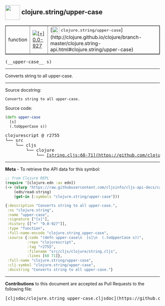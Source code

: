 ## <img width="48px" valign="middle" src="http://i.imgur.com/Hi20huC.png"> clojure.string/upper-case

 <table border="1">
<tr>

<td>function</td>
<td><a href="https://github.com/cljsinfo/cljs-api-docs/tree/0.0-927"><img valign="middle" alt="[+] 0.0-927" src="https://img.shields.io/badge/+-0.0--927-lightgrey.svg"></a> </td>
<td>
[<img height="24px" valign="middle" src="http://i.imgur.com/1GjPKvB.png"> <samp>clojure.string/upper-case</samp>](http://clojure.github.io/clojure/branch-master/clojure.string-api.html#clojure.string/upper-case)
</td>
</tr>
</table>

 <samp>
(__upper-case__ s)<br>
</samp>

---

Converts string to all upper-case.

---



Source docstring:

```
Converts string to all upper-case.
```

Source code:

```clj
(defn upper-case
  [s]
  (.toUpperCase s))
```

 <pre>
clojurescript @ r2755
└── src
    └── cljs
        └── clojure
            └── <ins>[string.cljs:68-71](https://github.com/clojure/clojurescript/blob/r2755/src/cljs/clojure/string.cljs#L68-L71)</ins>
</pre>


---

__Meta__ - To retrieve the API data for this symbol:

```clj
;; from Clojure REPL
(require '[clojure.edn :as edn])
(-> (slurp "https://raw.githubusercontent.com/cljsinfo/cljs-api-docs/catalog/cljs-api.edn")
    (edn/read-string)
    (get-in [:symbols "clojure.string/upper-case"]))
```

```clj
{:description "Converts string to all upper-case.",
 :ns "clojure.string",
 :name "upper-case",
 :signature ["[s]"],
 :history [["+" "0.0-927"]],
 :type "function",
 :full-name-encode "clojure.string_upper-case",
 :source {:code "(defn upper-case\n  [s]\n  (.toUpperCase s))",
          :repo "clojurescript",
          :tag "r2755",
          :filename "src/cljs/clojure/string.cljs",
          :lines [68 71]},
 :full-name "clojure.string/upper-case",
 :clj-symbol "clojure.string/upper-case",
 :docstring "Converts string to all upper-case."}

```

---

__Contributions__ to this document are accepted as Pull Requests to the following file:

 <pre>
[cljsdoc/clojure.string_upper-case.cljsdoc](https://github.com/cljsinfo/cljs-api-docs/blob/master/cljsdoc/clojure.string_upper-case.cljsdoc)
</pre>

